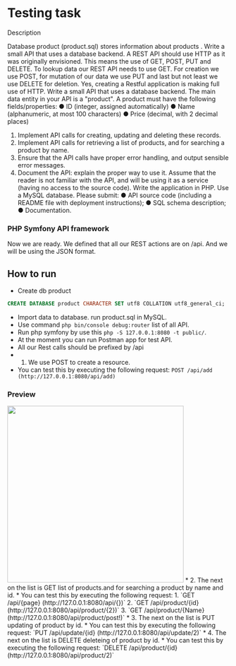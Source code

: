 # Testing task
Description

Database product (product.sql) stores information about products . 
Write a small API that uses a database backend. 
A REST API should use HTTP as it was originally envisioned. This means the use of GET, POST, PUT and DELETE. To lookup data our REST API needs to use GET. For creation we use POST, for mutation of our data we use PUT and last but not least we use DELETE for deletion. Yes, creating a Restful application is making full use of HTTP.
Write a small API that uses a database backend. 
The main data entity in your API is a "product". A product must have the following fields/properties: 
●  ID (integer, assigned automatically) 
●  Name (alphanumeric, at most 100 characters) 
●  Price (decimal, with 2 decimal places) 

1. Implement API calls for creating, updating and deleting these records. 
2. Implement API calls for retrieving a list of products, and for searching a product by name. 
3. Ensure that the API calls have proper error handling, and output sensible error messages. 
4. Document the API: explain the proper way to use it. Assume that the reader is not familiar with the API, and will be using it as a service (having no access to the source code). 
Write the application in PHP. Use a MySQL database. 
Please submit: 
●  API source code (including a README file with deployment instructions); 
●  SQL schema description; 
●  Documentation. 

### PHP Symfony API framework
Now we are ready. We defined that all our REST actions are on /api. And we will be using the JSON format.
## How to run

* Create db product
```sql
CREATE DATABASE product CHARACTER SET utf8 COLLATION utf8_general_ci;
```
* Import data to database. run product.sql in MySQL.
* Use command `php bin/console debug:router` list of all API.
* Run php symfony by use this `php -S 127.0.0.1:8080 -t public/`.
* At the moment you can run Postman app for test API.
* All our Rest calls should be prefixed by /api
* 1. We use POST to create a resource. 
* You can test this by executing the following request:
 `POST /api/add (http://127.0.0.1:8080/api/add)`
 ### Preview
  <img src="https://i.imgur.com/4QcJoJY.jpg" width="400">
* 2. The next on the list is GET list of products.and for searching a product by name and id.
* You can test this by executing the following request:
 1. `GET /api/{page} (http://127.0.0.1:8080/api/{})`
 2. `GET /api/product/{id} (http://127.0.0.1:8080/api/product/{2})`
 3. `GET /api/product/{Name} (http://127.0.0.1:8080/api/product/post!)`
* 3. The next on the list is PUT updating of product by id.
* You can test this by executing the following request:
 `PUT /api/update/{id} (http://127.0.0.1:8080/api/update/2)`
 * 4. The next on the list is DELETE deleteing of product by id.
* You can test this by executing the following request:
 `DELETE /api/product/{id} (http://127.0.0.1:8080/api/product/2)`
